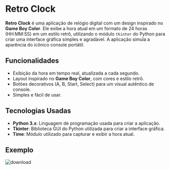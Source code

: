 # Retro Clock

**Retro Clock** é uma aplicação de relógio digital com um design inspirado no **Game Boy Color**. Ele exibe a hora atual em um formato de 24 horas (HH:MM:SS) em um estilo retrô, utilizando o módulo `tkinter` do Python para criar uma interface gráfica simples e agradável. A aplicação simula a aparência do icônico console portátil.

## Funcionalidades

- Exibição da hora em tempo real, atualizada a cada segundo.
- Layout inspirado no **Game Boy Color**, com cores e estilo retrô.
- Botões decorativos (A, B, Start, Select) para um visual autêntico de console.
- Simples e fácil de usar.

## Tecnologias Usadas

- **Python 3.x**: Linguagem de programação usada para criar a aplicação.
- **Tkinter**: Biblioteca GUI do Python utilizada para criar a interface gráfica.
- **Time**: Módulo utilizado para capturar e exibir a hora atual.

## Exemplo
![download](https://github.com/user-attachments/assets/e45de128-ad01-4f50-92bc-c46335f68592)



